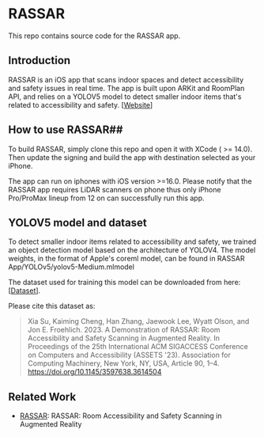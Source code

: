 # RASSAR #

This repo contains source code for the RASSAR app.

## Introduction ##
RASSAR is an iOS app that scans indoor spaces and detect accessibility and safety issues in real time. The app is built upon ARKit and RoomPlan API, and relies on a YOLOV5 model to detect smaller indoor items that's related to accessibility and safety.
[[Website](https://makeabilitylab.cs.washington.edu/project/rassar/)] 
## How to use RASSAR##
To build RASSAR, simply clone this repo and open it with XCode ( >= 14.0). Then update the signing and build the app with destination selected as your iPhone.

The app can run on iphones with iOS version >=16.0. Please notify that the RASSAR app requires LiDAR scanners on phone thus only iPhone Pro/ProMax lineup from 12 on can successfully run this app.

## YOLOV5 model and dataset ##
To detect smaller indoor items related to accessibility and safety, we trained an object detection model based on the architecture of YOLOV4. The model weights, in the format of Apple's coreml model, can be found in RASSAR App/YOLOv5/yolov5-Medium.mlmodel

The dataset used for training this model can be downloaded from here: [[Dataset](https://drive.google.com/file/d/1IMEa5GH5M82UBWOR-2Q8ihsYvRx2itmY/view?usp=sharing)].

Please cite this dataset as:

> Xia Su, Kaiming Cheng, Han Zhang, Jaewook Lee, Wyatt Olson, and Jon E. Froehlich. 2023. A Demonstration of RASSAR: Room Accessibility and Safety Scanning in Augmented Reality. In Proceedings of the 25th International ACM SIGACCESS Conference on Computers and Accessibility (ASSETS '23). Association for Computing Machinery, New York, NY, USA, Article 90, 1–4. https://doi.org/10.1145/3597638.3614504

## Related Work ##
- [RASSAR](https://makeabilitylab.cs.washington.edu/project/rassar/): RASSAR: Room Accessibility and Safety Scanning in Augmented Reality 
